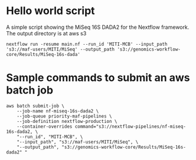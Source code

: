 Hello world script
====================

A simple script showing the MiSeq 16S DADA2 for the Nextflow framework.
The output directory is at aws s3

```{bash}
nextflow run -resume main.nf --run_id 'MITI-MCB' --input_path 's3://maf-users/MITI/MiSeq' --output_path 's3://genomics-workflow-core/Results/MiSeq-16s-dada'
```

# Sample commands to submit an aws batch job
```{bash}
aws batch submit-job \
    --job-name nf-miseq-16s-dada2 \
    --job-queue priority-maf-pipelines \
    --job-definition nextflow-production \
    --container-overrides command="s3://nextflow-pipelines/nf-miseq-16s-dada2, \
    "--run_id", "MITI-MCB", \
    "--input_path", "s3://maf-users/MITI/MiSeq", \
    "--output_path", "s3://genomics-workflow-core/Results/MiSeq-16s-dada2" "
```
